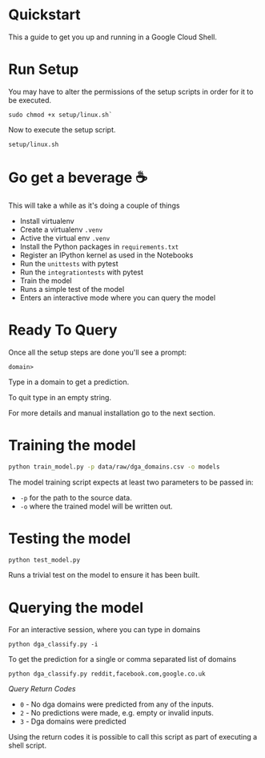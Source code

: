 # Quickstart

This a guide to get you up and running in a Google Cloud Shell.

# Run Setup

You may have to alter the permissions of the setup scripts in order for it to be executed.

```
sudo chmod +x setup/linux.sh`
```

Now to execute the setup script.
```
setup/linux.sh
```

# Go get a beverage ☕
This will take a while as it's doing a couple of things

* Install virtualenv
* Create a virtualenv `.venv`
* Active the virtual env `.venv`
* Install the Python packages in `requirements.txt`
* Register an IPython kernel as used in the Notebooks
* Run the `unittests` with pytest
* Run the `integrationtests` with pytest
* Train the model
* Runs a simple test of the model
* Enters an interactive mode where you can query the model

# Ready To Query

Once all the setup steps are done you'll see a prompt:
```
domain>
```

Type in a domain to get a prediction.

To quit type in an empty string.

For more details and manual installation go to the next section.

# Training the model

```bash
python train_model.py -p data/raw/dga_domains.csv -o models
``` 

The model training script expects at least two parameters to be passed in:
* `-p` for the path to the source data.
* `-o` where the trained model will be written out.

# Testing the model
```bash
python test_model.py
```

Runs a trivial test on the model to ensure it has been built.

# Querying the model

For an interactive session, where you can type in domains
````
python dga_classify.py -i
````

To get the prediction for a single or comma separated list of domains
````
python dga_classify.py reddit,facebook.com,google.co.uk
````

*Query Return Codes*
* `0` - No dga domains were predicted from any of the inputs.
* `2` - No predictions were made, e.g. empty or invalid inputs.
* `3` - Dga domains were predicted

Using the return codes it is possible to call this script as part of executing a shell script.